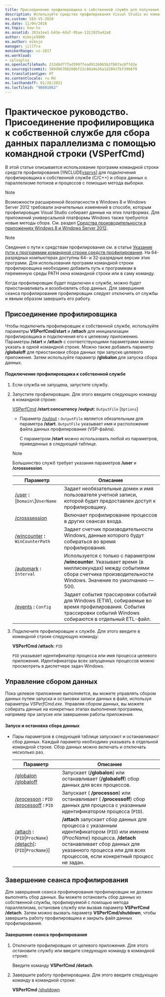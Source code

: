 ```yaml
---
title: Присоединение профилировщика к собственной службе для получения данных о параллелизме
description: Используйте Средства профилирования Visual Studio из командной строки для сбора данных параллелизма из собственной службы (C/C++).
ms.custom: SEO-VS-2020
ms.date: 11/04/2016
ms.topic: how-to
ms.assetid: 283a1ee1-b43e-4daf-95ae-1311925a42a8
author: mikejo5000
ms.author: mikejo
manager: jillfra
monikerRange: vs-2017
ms.workload:
- cplusplus
ms.openlocfilehash: 233d6d77fad3997fead9126065b2f867ac8ffd2e
ms.sourcegitcommit: 589d96700208bf22c8da9e26a1d2041fbf39b8f9
ms.translationtype: HT
ms.contentlocale: ru-RU
ms.lasthandoff: 01/26/2021
ms.locfileid: "98801082"
---
```

# <a name="how-to-attach-the-profiler-to-a-native-service-to-collect-concurrency-data-by-using-the-command-line-vsperfcmd"></a>Практическое руководство. Присоединение профилировщика к собственной службе для сбора данных параллелизма с помощью командной строки (VSPerfCmd)
В этой статье описывается использование программ командной строки средств профилирования [!INCLUDE[vsprvs](../code-quality/includes/vsprvs_md.md)] для подключения профилировщика к собственной службе (C/C++) и сбора данных о параллелизме потоков и процессов с помощью метода выборки.

> [!NOTE]
> Возможности расширенной безопасности в Windows 8 и Windows Server 2012 требовали значительных изменений в способе, которым профилировщик Visual Studio собирает данные на этих платформах. Для приложений универсальной платформы Windows также требуются новые методы сбора. См. раздел [Средства производительности в приложениях Windows 8 и Windows Server 2012](../profiling/performance-tools-on-windows-8-and-windows-server-2012-applications.md).

> [!NOTE]
> Сведения о пути к средствам профилирования см. в статье [Указание пути к программам командной строки средств профилирования](../profiling/specifying-the-path-to-profiling-tools-command-line-tools.md). На 64-разрядных компьютерах доступны 64- и 32-разрядные версии этих программ. Для использования программ командной строки профилировщика необходимо добавить путь к программам в переменную среды PATH окна командной строки или в саму команду.

 Когда профилировщик будет подключен к службе, можно будет приостанавливать и возобновлять сбор данных. Для завершения сеанса профилирования профилировщик следует отключить от службы и явным образом завершить его работу.

## <a name="attach-the-profiler"></a>Присоединение профилировщика
 Чтобы подключить профилировщик к собственной службе, используйте параметры **VSPerfCmd/start** и **/attach** для инициализации профилировщика и подключения его к целевому приложению. Параметры **/start** и **/attach** с соответствующими параметрами можно указать в одной командной строке. Можно также добавить параметр **/globaloff** для приостановки сбора данных при запуске целевого приложения. Затем используйте параметр **/globalon** для запуска сбора данных.

#### <a name="to-attach-the-profiler-to-a-native-service"></a>Подключение профилировщика к собственной службе

1. Если служба не запущена, запустите службу.

2. Запустите профилировщик. Для этого введите следующую команду в командной строке:

    [VSPerfCmd](../profiling/vsperfcmd.md) **/start:concurrency   /output:** `OutputFile` [`Options`]

   - Параметр [/output](../profiling/output.md) **:** `OutputFile` является обязательным для параметра **/start**. `OutputFile` указывает имя и расположение файла данных профилирования (VSP-файла).

     С параметром **/start** можно использовать любой из параметров, приведенных в следующей таблице.

   > [!NOTE]
   > Большинство служб требует указания параметров **/user** и **/crosssession**.

   | Параметр | Описание |
   | - | - |
   | [/user](../profiling/user-vsperfcmd.md) **:** [`Domain\`]`UserName` | Задает необязательные домен и имя пользователя учетной записи, которой будет предоставлен доступ к профилировщику. |
   | [/crosssession](../profiling/crosssession.md) | Включает профилирование процессов в других сеансах входа. |
   | [/wincounter](../profiling/wincounter.md) **:** `WinCounterPath` | Задает счетчик производительности Windows, данные которого будут собираться во время профилирования. |
   | [/automark](../profiling/automark.md) **:** `Interval` | Используется с только с параметром **/wincounter**. Указывает время (в миллисекундах) между событиями сбора счетчика производительности Windows. Значение по умолчанию — 500. |
   | [/events](../profiling/events-vsperfcmd.md) **:** `Config` | Задает события трассировки событий для Windows (ETW), собираемые во время профилирования. События трассировки событий Windows собираются в отдельный ETL-файл. |

3. Подключите профилировщик к службе. Для этого введите в командной строке следующую команду:

    **VSPerfCmd /attach:** `PID`

    `PID` указывает идентификатор процесса или имя процесса целевого приложения. Идентификаторы всех запущенных процессов можно просмотреть в диспетчере задач Windows.

## <a name="control-data-collection"></a>Управление сбором данных
 Пока целевое приложение выполняется, вы можете управлять сбором данных путем запуска и остановки записи данных в файл, используя параметры *VSPerfCmd.exe*. Управляя сбором данных, вы можете собирать данные на конкретных этапах выполнения программы, например при запуске или завершении работы приложения.

#### <a name="to-start-and-stop-data-collection"></a>Запуск и остановка сбора данных

- Пары параметров в следующей таблице запускают и останавливают сбор данных. Каждый параметр необходимо указывать в отдельной командной строке. Сбор данных можно включать и отключать несколько раз.

    |Параметр|Описание|
    |------------|-----------------|
    |[/globalon /globaloff](../profiling/globalon-and-globaloff.md)|Запускает (**/globalon**) или останавливает (**/globaloff**) сбор данных для всех процессов.|
    |[/processon](../profiling/processon-and-processoff.md) **:** `PID` [/processoff](../profiling/processon-and-processoff.md) **:** `PID`|Запускает ( **/processon**) или останавливает ( **/processoff**) сбор данных для процесса с указанным идентификатором процесса (`PID`).|
    |[/attach](../profiling/attach.md) **:**{`PID`&#124;`ProcName`} [/detach](../profiling/detach.md)[**:**{`PID`&#124;`ProcName`}]|**/attach** запускает сбор данных для процесса с указанным идентификатором (`PID`) или именем (*ProcName*) процесса. **/detach** останавливает сбор данных для указанного процесса или для всех процессов, если конкретный процесс не задан.|

## <a name="end-the-profiling-session"></a>Завершение сеанса профилирования
 Для завершения сеанса профилирования профилировщик не должен выполнять сбор данных. Вы можете остановить сбор данных из собственной службы, профилируемой с помощью метода параллелизма, остановив службу или вызвав параметр **VSPerfCmd /detach**. Затем можно вызвать параметр **VSPerfCmd/shutdown**, чтобы завершить работу профилировщика и закрыть файл данных профилирования.

#### <a name="to-end-a-profiling-session"></a>Завершение сеанса профилирования

1. Отключите профилировщик от целевого приложения. Для этого остановите службу или введите следующую команду в командной строке:

     Введите команду **VSPerfCmd /detach**.

2. Завершите работу профилировщика. Для этого введите следующую команду в командной строке:

     **VSPerfCmd**  [/shutdown](../profiling/shutdown.md)
